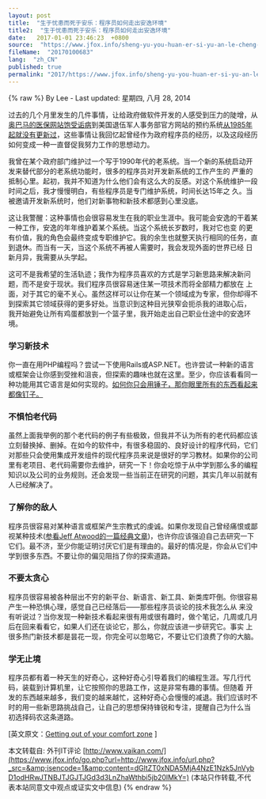 ```yaml
---
layout: post
title:  "生于忧患而死于安乐：程序员如何走出安逸环境"
title2:  "生于忧患而死于安乐：程序员如何走出安逸环境"
date:   2017-01-01 23:46:23  +0800
source:  "https://www.jfox.info/sheng-yu-you-huan-er-si-yu-an-le-cheng-xu-yuan-ru-he-zou-chu-an-yi-huan-jing.html"
fileName:  "20170100683"
lang:  "zh_CN"
published: true
permalink: "2017/https://www.jfox.info/sheng-yu-you-huan-er-si-yu-an-le-cheng-xu-yuan-ru-he-zou-chu-an-yi-huan-jing.html"
---
```

{% raw %}
By Lee - Last updated: 星期四, 八月 28, 2014

过去的几个月里发生的几件事情，让给政府做软件开发的人感受到压力的陡增，从[奥巴马的医保网站饱受诟病](https://www.jfox.info/go.php?url=http://www.jfox.info/url.php?_src=&amp;isencode=1&amp;content=dGltZT0xNDA5MjA4NzE1NzkzJnVybD1odHRwJTNBJTJGJTJGd3d3Lml0d29ybGQuY29tJTJGY2xvdWQtY29tcHV0aW5nJTJGNDIwNDg1JTJGbm8taGVhbHRoY2FyZWdvdi1kb2Vzbi10LXJlcXVpcmUtaGFsZi1iaWxsaW9uLWxpbmVzLWNvZGU=)到美国退伍军人事务部官方网站的预约系统[从1985年起就没有更新过](https://www.jfox.info/go.php?url=http://www.jfox.info/url.php?_src=&amp;isencode=1&amp;content=dGltZT0xNDA5MjA4NzE1Nzk2JnVybD1odHRwJTNBJTJGJTJGb25saW5lLndzai5jb20lMkZhcnRpY2xlcyUyRm92ZXItMTAwLTAwMC12ZXRlcmFucy1mYWNlLWRlbGF5cy1yZWNlaXZpbmctaGVhbHRoLWNhcmV2YS1hdWRpdC0xNDAyMzM5MTM4)，这些事情让我回忆起曾经作为政府程序员的经历，以及这段经历如何变成一种一直督促我努力工作的思想动力。

我曾在某个政府部门维护过一个写于1990年代的老系统。当一个新的系统启动开发来替代部分的老系统功能时，很多的程序员对开发新系统的工作产生的 严重的抵制心里。起初，我并不知道为什么他们会有这么大的反感。对这个系统维护一段时间之后，我才慢慢明白，有些程序员是专门维护系统，时间长达15年之 久。当被邀请开发新系统时，他们对新事物和新技术都感到心里没底。

这让我警醒：这种事情也会很容易发生在我的职业生涯中。我可能会安逸的干着某一种工作，安逸的年年维护着某个系统。当这个系统长岁数时，我对它也变 的更有价值，我的角色会最终变成专职维护它。我的余生也就整天执行相同的任务，直到退休。而当有一天，当这个系统不再被人需要时，我会发现外面的世界已经 日新月异，我需要从头学起。

这可不是我希望的生活轨迹；我作为程序员喜欢的方式是学习新思路来解决新问题，而不是安于现状。我们程序员很容易迷住某一项技术而将全部精力都放在 上面，对于其它的毫不关心。虽然这样可以让你在某一个领域成为专家，但你却得不到探索其它领域获得的更多好处。当意识到这种目光狭窄会扼杀我的进取心后， 我开始避免让所有鸡蛋都放到一个篮子里，我开始走出自己职业仕途中的安逸环境。

### 学习新技术

你一直在用PHP编程吗？尝试一下使用Rails或ASP.NET。也许尝试一种新的语言或框架会让你感到受挫和沮丧，但探索的趣味也就在这里。至少，你应该看看同一种功能用其它语言是如何实现的。[如何你只会用锤子，那你眼里所有的东西看起来都像钉子。](https://www.jfox.info/go.php?url=http://www.jfox.info/url.php?_src=&amp;isencode=1&amp;content=dGltZT0xNDA5MjA4NzE1Nzk2JnVybD1odHRwJTNBJTJGJTJGd3d3LnZhaWthbi5jb20lMkZpZi10aGUtb25seS10b29sLXlvdS1oYXZlLWlzLWphdmElMkY=)

### 不惧怕老代码

虽然上面我举例的那个老代码的例子有些极致，但我并不认为所有的老代码都应该立刻替换掉、删掉。在如今的软件中，有很多稳固的、良好设计的程序代码，它们对那些只会使用集成开发组件的现代程序员来说是很好的学习教材。如果你的公司里有老项目、老代码需要你去维护，研究一下！你会吃惊于从中学到那么多的编程知识以及公司的业务规则。还会发现一些当前正在研究的问题，其实几年以前就有人已经解决了。

### 了解你的敌人

程序员很容易对某种语言或框架产生宗教式的虔诚。如果你发现自己曾经痛恨或鄙视某种技术([参看Jeff Atwood的一篇经典文章](https://www.jfox.info/go.php?url=http://www.jfox.info/url.php?_src=&amp;isencode=1&amp;content=dGltZT0xNDA5MjA4NzE1Nzk3JnVybD1odHRwJTNBJTJGJTJGYmxvZy5jb2Rpbmdob3Jyb3IuY29tJTJGZG91Y2hlYmFnZ2VyeSUyRg==))，也许你应该强迫自己去研究一下它们。最不济，至少你能证明讨厌它们是有理由的。最好的情况是，你会从它们中学到很多东西。不要让你的偏见阻挡了你的探索道路。

### 不要太贪心

程序员很容易被各种层出不穷的新平台、新语言、新工具、新类库吓倒。你很容易产生一种恐惧心理，感觉自己已经落后——那些程序员谈论的技术我怎么从 来没有听说过？当你发现一种新技术看起来很有用或很有趣时，做个笔记，几周或几月后在回来看看它，如果人们还在谈论它，那么，你就应该进一步研究它。事实 上很多热门新技术都是昙花一现，你完全可以忽略它，不要让它们浪费了你的大脑。

### 学无止境

程序员都有着一种天生的好奇心，这种好奇心引导着我们的编程生涯。写几行代码，装载到计算机里，让它按照你的思路工作，这是非常有趣的事情。但随着 开发的东西越来越多，我们变的越来越忙，这种好奇心会慢慢的减退。我们应该时不时的用一些新思路挑战自己，让自己的思想保持锋锐和专注，提醒自己为什么当 初选择码农这条道路。

[英文原文：[Getting out of your comfort zone](https://www.jfox.info/go.php?url=http://www.jfox.info/url.php?_src=&amp;isencode=1&amp;content=dGltZT0xNDA5MjA4NzE1Nzk3JnVybD1odHRwJTNBJTJGJTJGd3d3LmdldGRvbmVkb25lLmNvbSUyRmdldHRpbmctY29tZm9ydC16b25lJTJG) ]

本文转载自: 外刊IT评论 [http://www.vaikan.com/](https://www.jfox.info/go.php?url=http://www.jfox.info/url.php?_src=&amp;isencode=1&amp;content=dGltZT0xNDA5MjA4NzE1Nzk5JnVybD1odHRwJTNBJTJGJTJGd3d3LnZhaWthbi5jb20lMkY=)
(本站只作转载,不代表本站同意文中观点或证实文中信息)
{% endraw %}